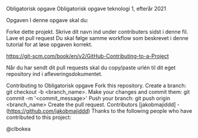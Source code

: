 Obligatorisk opgave
Obligatorisk opgave teknologi 1, efterår 2021

Opgaven
I denne opgave skal du:

Forke dette projekt.
Skrive dit navn ind under contributers sidst i denne fil.
Lave et pull request
Du skal følge samme workflow som beskrevet i denne tutorial for at løse opgaven korrekt.

https://git-scm.com/book/en/v2/GitHub-Contributing-to-a-Project

Når du har sendt dit pull requests skal du copy/paste urlén til dit eget repository ind i afleveringsdokumentet.

Contributing to Obligatorisk opgave
Fork this repository.
Create a branch: git checkout -b <branch_name>.
Make your changes and commit them: git commit -m '<commit_message>'
Push your branch: git push origin <branch_name>
Create the pull request.
Contributors
[jakobmajiddd] - (https://github.com/jakobmajiddd)
Thanks to the following people who have contributed to this project:

@clbokea
